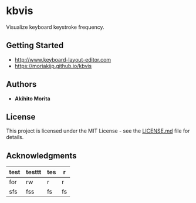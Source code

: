 # kbvis

Visualize keyboard keystroke frequency.

## Getting Started

* http://www.keyboard-layout-editor.com
* https://moriakijp.github.io/kbvis

## Authors

* **Akihito Morita**

## License

This project is licensed under the MIT License - see the [LICENSE.md](LICENSE.md) file for details.

## Acknowledgments

| test | testtt | tes | r   |
| ---- | ------ | --- | --- |
| for  | rw     | r   | r   |
| sfs  | fss    | fs  | fs  |
